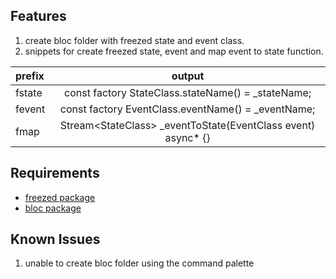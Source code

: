 ## Features

1. create bloc folder with freezed state and event class.
2. snippets for create freezed state, event and map event to state function.

| prefix |                              output                              |
| :----- | :--------------------------------------------------------------: |
| fstate |       const factory StateClass.stateName() = \_stateName;        |
| fevent |       const factory EventClass.eventName() = \_eventName;        |
| fmap   | Stream\<StateClass\> \_eventToState(EventClass event) async\* {} |

## Requirements

- [freezed package](https://pub.dev/packages/freezed)
- [bloc package](https://pub.dev/packages/bloc)

## Known Issues

1. unable to create bloc folder using the command palette
